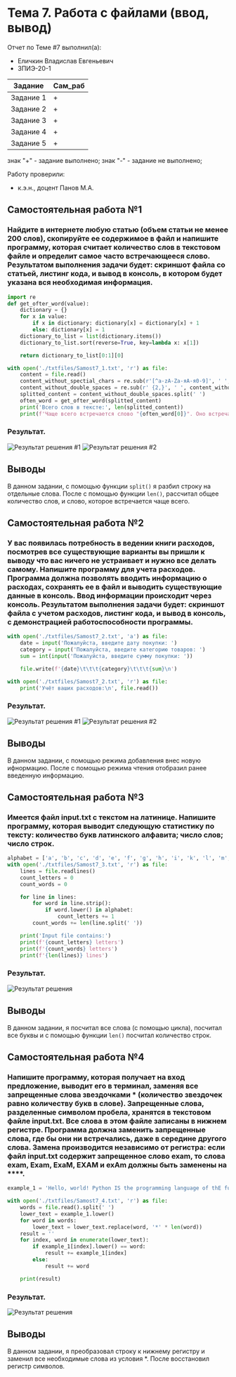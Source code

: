 # Тема 7. Работа с файлами (ввод, вывод)
Отчет по Теме #7 выполнил(а):
- Еличкин Владислав Евгеньевич
- ЗПИЭ-20-1

| Задание    | Сам_раб |
|------------|---------|
| Задание 1  |    +    |
| Задание 2  |    +    |
| Задание 3  |    +    |
| Задание 4  |    +    |
| Задание 5  |    +    |

знак "+" - задание выполнено; знак "-" - задание не выполнено;

Работу проверили:
- к.э.н., доцент Панов М.А.

## Самостоятельная работа №1
### Найдите в интернете любую статью (объем статьи не менее 200 слов), скопируйте ее содержимое в файл и напишите программу, которая считает количество слов в текстовом файле и определит самое часто встречающееся слово. Результатом выполнения задачи будет: скриншот файла со статьей, листинг кода, и вывод в консоль, в котором будет указана вся необходимая информация.

```python
import re
def get_ofter_word(value):
    dictionary = {}
    for x in value:
        if x in dictionary: dictionary[x] = dictionary[x] + 1
        else: dictionary[x] = 1
    dictionary_to_list = list(dictionary.items())
    dictionary_to_list.sort(reverse=True, key=lambda x: x[1])

    return dictionary_to_list[0:1][0]

with open('./txtfiles/Samost7_1.txt', 'r') as file:
    content = file.read()
    content_without_spectial_chars = re.sub(r'[^a-zA-Zа-яА-я0-9]', ' ', content)
    content_without_double_spaces = re.sub(r' {2,}', ' ', content_without_spectial_chars)
    splitted_content = content_without_double_spaces.split(' ')
    often_word = get_ofter_word(splitted_content)
    print('Всего слов в тексте:', len(splitted_content))
    print(f'Чаще всего встречается слово "{often_word[0]}". Оно встречается {often_word[1]} раз(а)')
```

### Результат.

![Результат решения #1](./pic/Samost7_1_txtfiles.PNG)
![Результат решения #2](./pic/Samost7_1.PNG)

## Выводы

В данном задании, с помощью функции `split()` я разбил строку на отдельные слова. После с помощью функции `len()`, рассчитал общее количество слов, и слово, которое встречается чаще всего.

## Самостоятельная работа №2
### У вас появилась потребность в ведении книги расходов, посмотрев все существующие варианты вы пришли к выводу что вас ничего не устраивает и нужно все делать самому. Напишите программу для учета расходов. Программа должна позволять вводить информацию о расходах, сохранять ее в файл и выводить существующие данные в консоль. Ввод информации происходит через консоль. Результатом выполнения задачи будет: скриншот файла с учетом расходов, листинг кода, и вывод в консоль, с демонстрацией работоспособности программы.

```python
with open('./txtfiles/Samost7_2.txt', 'a') as file:
    date = input('Пожалуйста, введите дату покупки: ')
    category = input('Пожалуйста, введите категорию товаров: ')
    sum = int(input('Пожалуйста, введите сумму покупки: '))

    file.write(f'{date}\t\t\t{category}\t\t\t{sum}\n')

with open('./txtfiles/Samost7_2.txt', 'r') as file:
    print('Учёт ваших расходов:\n', file.read())
```

### Результат.

![Результат решения #1](./pic/Samost7_2_txtfiles.PNG)
![Результат решения #2](./pic/Samost7_2.PNG)

## Выводы

В данном задании, с помощью режима добавления внес новую ифнормацию. После с помощью режима чтения отобразил ранее введенную информацию.

## Самостоятельная работа №3
### Имеется файл input.txt с текстом на латинице. Напишите программу, которая выводит следующую статистику по тексту: количество букв латинского алфавита; число слов; число строк.

```python
alphabet = ['a', 'b', 'c', 'd', 'e', 'f', 'g', 'h', 'i', 'k', 'l', 'm', 'n', 'o', 'p', 'q', 'r', 's', 't', 'u', 'v', 'x', 'y', 'z']
with open('./txtfiles/Samost7_3.txt', 'r') as file:
    lines = file.readlines()
    count_letters = 0
    count_words = 0

    for line in lines:
        for word in line.strip():
            if word.lower() in alphabet:
                count_letters += 1
        count_words += len(line.split(' '))

    print('Input file contains:')
    print(f'{count_letters} letters')
    print(f'{count_words} letters')
    print(f'{len(lines)} lines')
```

### Результат.

![Результат решения](./pic/Samost7_3.PNG)

## Выводы

В данном задании, я посчитал все слова (с помощью цикла), посчитал все буквы и с помощью функции `len()` посчитал количество строк. 

## Самостоятельная работа №4
### Напишите программу, которая получает на вход предложение, выводит его в терминал, заменяя все запрещенные слова звездочками * (количество звездочек равно количеству букв в слове). Запрещенные слова, разделенные символом пробела, хранятся в текстовом файле input.txt. Все слова в этом файле записаны в нижнем регистре. Программа должна заменить запрещенные слова, где бы они ни встречались, даже в середине другого слова. Замена производится независимо от регистра: если файл input.txt содержит запрещенное слово exam, то слова exam, Exam, ExaM, EXAM и exAm должны быть заменены на ****.

```python
example_1 = 'Hello, world! Python IS the programming language of thE future. My\nEMAIL is....\nPYTHON is awesome!!!!'

with open('./txtfiles/Samost7_4.txt', 'r') as file:
    words = file.read().split(' ')
    lower_text = example_1.lower()
    for word in words:
        lower_text = lower_text.replace(word, '*' * len(word))
    result = ''
    for index, word in enumerate(lower_text):
        if example_1[index].lower() == word:
            result += example_1[index]
        else:
            result += word

    print(result)
```

### Результат.

![Результат решения](./pic/Samost7_4.PNG)

## Выводы

В данном задании, я преобразовал строку к нижнему регистру и заменил все необходимые слова из условия *. После восстановил регистр символов.
